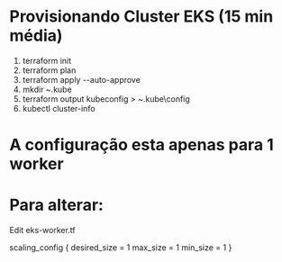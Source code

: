 # Provisionando Cluster EKS (15 min média)

1. terraform init
2. terraform plan
3. terraform apply --auto-approve
4. mkdir ~\.kube
5. terraform output kubeconfig > ~\.kube\config
6. kubectl cluster-info

# A configuração esta apenas para 1 worker
# Para alterar:

Edit eks-worker.tf

  scaling_config {
    desired_size = 1
    max_size     = 1
    min_size     = 1
  }